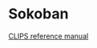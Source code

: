 # Sokoban
[CLIPS reference manual](http://clipsrules.sourceforge.net/documentation/v630/bpg.pdf "CLIPS reference")

